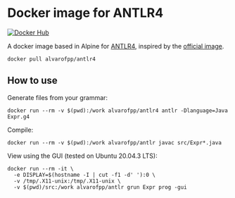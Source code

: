 # Docker image for ANTLR4

[![Docker Hub](https://img.shields.io/badge/-Docker_Hub-0062cc?style=for-the-badge&logo=Docker&logoColor=white)][docker-hub]

A docker image based in Alpine for [ANTLR4][antlr4], inspired by the [official image][antlr4-docker].

```shell
docker pull alvarofpp/antlr4
```

## How to use

Generate files from your grammar:

```shell
docker run --rm -v $(pwd):/work alvarofpp/antlr4 antlr -Dlanguage=Java Expr.g4
```

Compile:

```shell
docker run --rm -v $(pwd):/work alvarofpp/antlr javac src/Expr*.java
```

View using the GUI (tested on Ubuntu 20.04.3 LTS):

```shell
docker run --rm -it \
  -e DISPLAY=$(hostname -I | cut -f1 -d' '):0 \
  -v /tmp/.X11-unix:/tmp/.X11-unix \
  -v $(pwd)/src:/work alvarofpp/antlr grun Expr prog -gui
```

[antlr4]: https://github.com/antlr/antlr4
[antlr4-docker]: https://github.com/antlr/antlr4/tree/master/docker
[docker-hub]: https://hub.docker.com/r/alvarofpp/antlr
